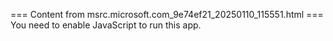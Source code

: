 === Content from msrc.microsoft.com_9e74ef21_20250110_115551.html ===
You need to enable JavaScript to run this app.
